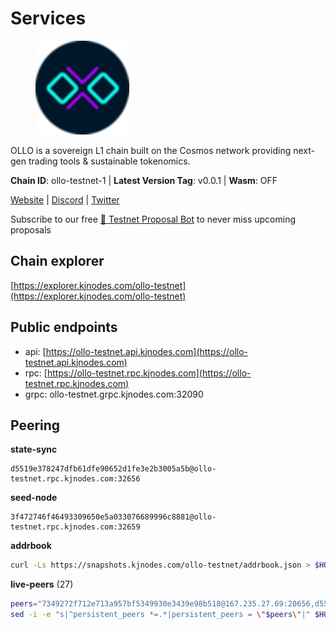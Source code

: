 # Services

<figure><img src="https://raw.githubusercontent.com/kj89/cosmos-images/main/logos/ollo.png" width="150" alt=""><figcaption></figcaption></figure>

OLLO is a sovereign L1 chain built on the Cosmos network providing  next-gen trading tools & sustainable tokenomics.

**Chain ID**: ollo-testnet-1 | **Latest Version Tag**: v0.0.1 | **Wasm**: OFF

[Website](https://www.ollostation.zone) | [Discord](https://discord.com/invite/GxBqZ9mSSm) | [Twitter](https://twitter.com/OLLOStation)



Subscribe to our free [🤖 Testnet Proposal Bot](https://t.me/kjnodes_testnet_proposal_bot) to never miss upcoming proposals


## Chain explorer
[https://explorer.kjnodes.com/ollo-testnet](https://explorer.kjnodes.com/ollo-testnet)

## Public endpoints

* api: [https://ollo-testnet.api.kjnodes.com](https://ollo-testnet.api.kjnodes.com)
* rpc: [https://ollo-testnet.rpc.kjnodes.com](https://ollo-testnet.rpc.kjnodes.com)
* grpc: ollo-testnet.grpc.kjnodes.com:32090

## Peering

**state-sync**

```text
d5519e378247dfb61dfe90652d1fe3e2b3005a5b@ollo-testnet.rpc.kjnodes.com:32656
```

**seed-node**

```text
3f472746f46493309650e5a033076689996c8881@ollo-testnet.rpc.kjnodes.com:32659
```

**addrbook**
```bash
curl -Ls https://snapshots.kjnodes.com/ollo-testnet/addrbook.json > $HOME/.ollo/config/addrbook.json
```

**live-peers** (27)
```bash
peers="7349272f712e713a957bf5349930e3439e98b518@167.235.27.69:20656,d5519e378247dfb61dfe90652d1fe3e2b3005a5b@65.109.68.190:32656,da8d3ca8e1c147f0037b1c43ad3de7174f5ec1b7@209.145.59.224:26656,742d7dccc98ccc2b30abb6ea172fc2175782db50@148.251.91.185:26656,47655c33bdecae7f449301197d8b951a97e1b680@89.58.59.75:26656,dba5e8b41c4e369418f83a449966e4eb7ca05cd4@65.109.23.114:18156,3ea40f63890f10272201edf96d2a49e197e52091@65.108.105.48:18156,2a8f0fada8b8b71b8154cf30ce44aebea1b5fe3d@162.19.238.122:26656,69d2c02f413bea1376f5398646f0c2ce0f82d62e@141.94.73.93:26656,42beefd08b5f8580177d1506220db3a548090262@65.108.195.29:26116,4b73754c2c10d523ffd43ca95d9cb6e0ad8204a4@5.189.148.147:26656,cba0eacc21eaddadc8903d503b1db12dd002fd0f@65.108.226.183:18156,d6c5ff021b091a1fd93b9f811cf7fca0d31e8510@65.108.238.61:46656,5c2a752c9b1952dbed075c56c600c3a79b58c395@195.3.220.135:27006,dd577d8f2e997d7e70495640aff124ddb70d1a21@95.217.192.222:26656,125b0e30f00df3ff2ee7b29b7992ed888998ad31@65.109.28.177:47656,80b1ad27820f58b49e7a5a68881f0248a6269e9b@65.108.132.239:15656,ab89596768849d679ed11a9e1848224760a278cc@83.171.248.175:32656,9865c6e15faced6643adc228e3a59744e1b4e277@116.203.29.162:46656,6667ca274e40b26415ea0ccb1f5b1083b790d00b@68.183.125.58:26656,0bee9e500e51465917506b47691a8fb032100da9@94.130.200.168:32656,032845b1a798108bfc1fd91ebe5bdbbccd4a34d8@135.181.221.186:32656,e2d59891f1aed38fe8884c63e0bb00f8ddc41b6f@5.78.46.66:26656,8dbeb54155a14f4dc04be7c57e4f32fd7edb1e12@96.234.160.22:28656,a487497f2c80b53fa0908ce072a94a99be698b6b@142.132.162.28:46656,f09d8e2ada2d1d66a9cc8213a1d8ca7c6e5a29a6@65.108.79.57:54656,ade4d8bc8cbe014af6ebdf3cb7b1e9ad36f412c0@176.9.82.221:18156"
sed -i -e "s|^persistent_peers *=.*|persistent_peers = \"$peers\"|" $HOME/.ollo/config/config.toml
```
